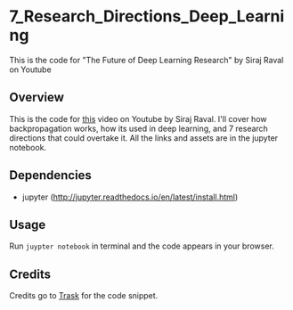 # 7_Research_Directions_Deep_Learning
This is the code for "The Future of Deep Learning Research" by Siraj Raval on Youtube

## Overview

This is the code for [this]() video on Youtube by Siraj Raval. I'll cover how backpropagation works, how its used in deep learning, and 7 research directions that could overtake it. All the links and assets are in the jupyter notebook. 

## Dependencies

* jupyter (http://jupyter.readthedocs.io/en/latest/install.html)

## Usage

Run `juypter notebook` in terminal and the code appears in your browser.

## Credits

Credits go to [Trask](http://iamtrask.github.io/2015/07/12/basic-python-network/) for the code snippet. 
